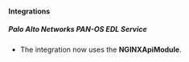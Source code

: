 
#### Integrations
##### Palo Alto Networks PAN-OS EDL Service
- The integration now uses the **NGINXApiModule**.
